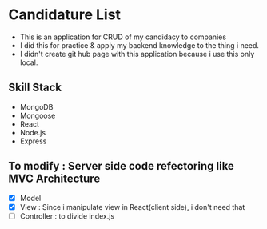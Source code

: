 # Candidature List

- This is an application for CRUD of my candidacy to companies
- I did this for practice & apply my backend knowledge to the thing i need.
- I didn't create git hub page with this application because i use this only local.

## Skill Stack

- MongoDB
- Mongoose
- React
- Node.js
- Express

## To modify : Server side code refectoring like MVC Architecture

- [x] Model
- [x] View : Since i manipulate view in React(client side), i don't need that
- [ ] Controller : to divide index.js
